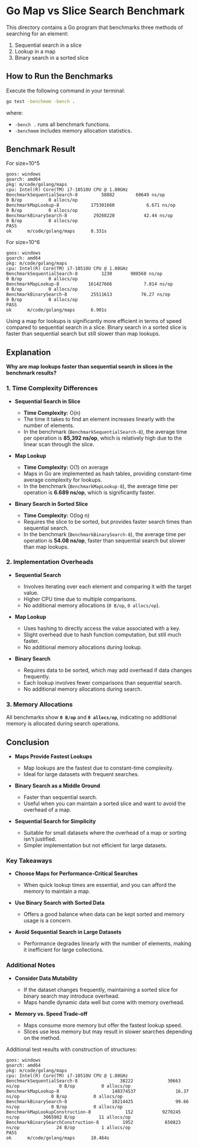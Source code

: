 # Go Map vs Slice Search Benchmark

This directory contains a Go program that benchmarks three methods of searching for an element:

1. Sequential search in a slice
2. Lookup in a map
3. Binary search in a sorted slice

## How to Run the Benchmarks

Execute the following command in your terminal:

```bash
go test -benchmem -bench .
```

where:
- `-bench .` runs all benchmark functions.
- `-benchmem` includes memory allocation statistics.

## Benchmark Result

For size=10^5
```
goos: windows
goarch: amd64
pkg: m/code/golang/maps
cpu: Intel(R) Core(TM) i7-10510U CPU @ 1.80GHz
BenchmarkSequentialSearch-8         58882        60649 ns/op           0 B/op          0 allocs/op
BenchmarkMapLookup-8            175301660            6.671 ns/op       0 B/op          0 allocs/op
BenchmarkBinarySearch-8          29268220           42.44 ns/op        0 B/op          0 allocs/op
PASS
ok      m/code/golang/maps      8.331s
```

For size=10^6
```
goos: windows
goarch: amd64
pkg: m/code/golang/maps
cpu: Intel(R) Core(TM) i7-10510U CPU @ 1.80GHz
BenchmarkSequentialSearch-8         1230       908568 ns/op            0 B/op          0 allocs/op
BenchmarkMapLookup-8           161427666            7.014 ns/op        0 B/op          0 allocs/op
BenchmarkBinarySearch-8         25511613           76.27 ns/op         0 B/op          0 allocs/op
PASS
ok      m/code/golang/maps      6.901s
```

Using a map for lookups is significantly more efficient in terms of speed compared to sequential search in a slice. Binary search in a sorted slice is faster than sequential search but still slower than map lookups.

## Explanation

**Why are map lookups faster than sequential search in slices in the benchmark results?**

### 1. Time Complexity Differences

- **Sequential Search in Slice**
  - **Time Complexity:** O(n)
  - The time it takes to find an element increases linearly with the number of elements.
  - In the benchmark (`BenchmarkSequentialSearch-8`), the average time per operation is **85,392 ns/op**, which is relatively high due to the linear scan through the slice.

- **Map Lookup**
  - **Time Complexity:** O(1) on average
  - Maps in Go are implemented as hash tables, providing constant-time average complexity for lookups.
  - In the benchmark (`BenchmarkMapLookup-8`), the average time per operation is **6.689 ns/op**, which is significantly faster.

- **Binary Search in Sorted Slice**
  - **Time Complexity:** O(log n)
  - Requires the slice to be sorted, but provides faster search times than sequential search.
  - In the benchmark (`BenchmarkBinarySearch-8`), the average time per operation is **54.08 ns/op**, faster than sequential search but slower than map lookups.

### 2. Implementation Overheads

- **Sequential Search**
  - Involves iterating over each element and comparing it with the target value.
  - Higher CPU time due to multiple comparisons.
  - No additional memory allocations (`0 B/op`, `0 allocs/op`).

- **Map Lookup**
  - Uses hashing to directly access the value associated with a key.
  - Slight overhead due to hash function computation, but still much faster.
  - No additional memory allocations during lookup.

- **Binary Search**
  - Requires data to be sorted, which may add overhead if data changes frequently.
  - Each lookup involves fewer comparisons than sequential search.
  - No additional memory allocations during search.

### 3. Memory Allocations

All benchmarks show **`0 B/op`** and **`0 allocs/op`**, indicating no additional memory is allocated during search operations.

## Conclusion

- **Maps Provide Fastest Lookups**
  - Map lookups are the fastest due to constant-time complexity.
  - Ideal for large datasets with frequent searches.

- **Binary Search as a Middle Ground**
  - Faster than sequential search.
  - Useful when you can maintain a sorted slice and want to avoid the overhead of a map.

- **Sequential Search for Simplicity**
  - Suitable for small datasets where the overhead of a map or sorting isn't justified.
  - Simpler implementation but not efficient for large datasets.

### Key Takeaways

- **Choose Maps for Performance-Critical Searches**
  - When quick lookup times are essential, and you can afford the memory to maintain a map.

- **Use Binary Search with Sorted Data**
  - Offers a good balance when data can be kept sorted and memory usage is a concern.

- **Avoid Sequential Search in Large Datasets**
  - Performance degrades linearly with the number of elements, making it inefficient for large collections.

### Additional Notes

- **Consider Data Mutability**
  - If the dataset changes frequently, maintaining a sorted slice for binary search may introduce overhead.
  - Maps handle dynamic data well but come with memory overhead.

- **Memory vs. Speed Trade-off**
  - Maps consume more memory but offer the fastest lookup speed.
  - Slices use less memory but may result in slower searches depending on the method.

Additional test results with construction of structures:
```
goos: windows
goarch: amd64
pkg: m/code/golang/maps
cpu: Intel(R) Core(TM) i7-10510U CPU @ 1.80GHz
BenchmarkSequentialSearch-8                38222             30663 ns/op               0 B/op          0 allocs/op
BenchmarkMapLookup-8                    148374537               16.37 ns/op            0 B/op          0 allocs/op
BenchmarkBinarySearch-8                 10214425                99.66 ns/op            0 B/op          0 allocs/op
BenchmarkMapLookupConstruction-8             152           9270245 ns/op         3065902 B/op         11 allocs/op
BenchmarkBinarySearchConstruction-8         1952            650823 ns/op              24 B/op          1 allocs/op
PASS
ok      m/code/golang/maps      10.464s
```
